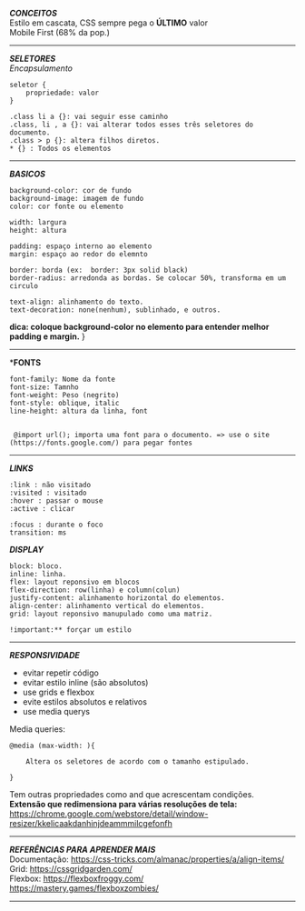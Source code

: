***CONCEITOS***<br>
Estilo em cascata, CSS sempre pega o **ÚLTIMO** valor<br>
Mobile First (68% da pop.)

---
***SELETORES***<br>
*Encapsulamento*

    seletor {
        propriedade: valor
    }

    .class li a {}: vai seguir esse caminho
    .class, li , a {}: vai alterar todos esses três seletores do documento.
    .class > p {}: altera filhos diretos.
    * {} : Todos os elementos

---
***BASICOS***<br>

    background-color: cor de fundo
    background-image: imagem de fundo
    color: cor fonte ou elemento

    width: largura
    height: altura

    padding: espaço interno ao elemento
    margin: espaço ao redor do elemnto

    border: borda (ex:  border: 3px solid black)
    border-radius: arredonda as bordas. Se colocar 50%, transforma em um circulo

    text-align: alinhamento do texto.
    text-decoration: none(nenhum), sublinhado, e outros.
    


**dica: coloque background-color no elemento para entender melhor padding e margin.**
}


---
***FONTS**

    font-family: Nome da fonte
    font-size: Tamnho
    font-weight: Peso (negrito)
    font-style: oblique, italic 
    line-height: altura da linha, font


     @import url(); importa uma font para o documento. => use o site (https://fonts.google.com/) para pegar fontes
---

***LINKS***

    :link : não visitado
    :visited : visitado
    :hover : passar o mouse
    :active : clicar 

    :focus : durante o foco
    transition: ms

***DISPLAY***<br>

    block: bloco.
    inline: linha.
    flex: layout reponsivo em blocos
    flex-direction: row(linha) e column(colun)
    justify-content: alinhamento horizontal do elementos.
    align-center: alinhamento vertical do elementos.
    grid: layout reponsivo manupulado como uma matriz.

    !important:** forçar um estilo

---
***RESPONSIVIDADE***<br>
- evitar repetir código
- evitar estilo inline (são absolutos)
- use grids e flexbox
- evite estilos absolutos e relativos
- use media querys

Media queries:

    @media (max-width: ){

        Altera os seletores de acordo com o tamanho estipulado.

    }

Tem outras propriedades como and que acrescentam condições.
<br>
**Extensão que redimensiona para várias resoluções de tela:** https://chrome.google.com/webstore/detail/window-resizer/kkelicaakdanhinjdeammmilcgefonfh

---

***REFERÊNCIAS PARA APRENDER MAIS***<br>
Documentação: https://css-tricks.com/almanac/properties/a/align-items/<br>
Grid: https://cssgridgarden.com/ <br>
Flexbox: https://flexboxfroggy.com/<br>
    https://mastery.games/flexboxzombies/<br>

---